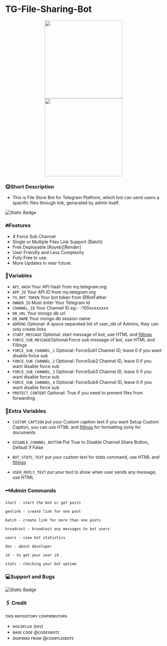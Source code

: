 # TG-File-Sharing-Bot

<div style="display: flex; justify-content: center;">
    <img src="https://img.shields.io/badge/Made%20with%20Python-light%20blue?style=for-the-badge&logo=Python&link=https%3A%2F%2Fwww.python.com" style="width: 250px;">
</div>

<div style="display: flex; justify-content: center;">
    <img src="https://img.shields.io/badge/NocoFlux-orange?style=for-the-badge&logo=Github&label=Made%20by%20" style="width: 250px;">
</div>

### 😋Short Description
 - This is File Store Bot for Telegram Platform, which bot can send users a spacific files through link, genarated by admin itself.

![Static Badge](https://img.shields.io/badge/Try%20Now-cyan?style=for-the-badge&logo=bot&label=%E1%B4%85%E1%B4%87%E1%B4%8D%E1%B4%8F%20%CA%99%E1%B4%8F%E1%B4%9B&link=https%3A%2F%2Ft.me%2FFileSharingQuestBot)


### 🔥Features
 - 4 Force Sub Channel
 - Single or Multiple Files Link Support [Batch]
 - Free Deployable [Koyeb][Render]
 - User Friendly and Less Complexity
 - Fully Free to use.
 - More Updates in near future.

### 💫Variables

* `API_HASH` Your API Hash from my.telegram.org
* `APP_ID` Your API ID from my.telegram.org
* `TG_BOT_TOKEN` Your bot token from @BotFather
* `OWNER_ID` Must enter Your Telegram Id
* `CHANNEL_ID` Your Channel ID eg:- -100xxxxxxxx
* `DB_URL` Your mongo db url
* `DB_NAME` Your mongo db session name
* `ADMINS` Optional: A space separated list of user_ids of Admins, they can only create links
* `START_MESSAGE` Optional: start message of bot, use HTML and <a href='https://github.com/NocoFlux/TG-File-Sharing-Bot/blob/main/Others/fillings.md'>fillings</a>
* `FORCE_SUB_MESSAGE`Optional:Force sub message of bot, use HTML and Fillings
* `FORCE_SUB_CHANNEL_1` Optional: ForceSub1 Channel ID, leave 0 if you want disable force sub
* `FORCE_SUB_CHANNEL_2` Optional: ForceSub2 Channel ID, leave 0 if you want disable force sub
* `FORCE_SUB_CHANNEL_3` Optional: ForceSub3 Channel ID, leave 0 if you want disable force sub
* `FORCE_SUB_CHANNEL_4` Optional: ForceSub4 Channel ID, leave 0 if you want disable force sub
* `PROTECT_CONTENT` Optional: True if you need to prevent files from forwarding

### 🩶Extra Variables

* `CUSTOM_CAPTION` put your Custom caption text if you want Setup Custom Caption, you can use HTML and <a href='https://github.com/NocoFlux/TG-File-Sharing-Bot/blob/main/Others/fillings.md'>fillings</a> for formatting (only for documents

* `DISABLE_CHANNEL_BUTTON` Put True to Disable Channel Share Button, Default if False
* `BOT_STATS_TEXT` put your custom text for stats command, use HTML and <a href='https://github.com/NocoFlux/TG-File-Sharing-Bot/blob/main/Others/fillings.md'>fillings</a>
* `USER_REPLY_TEXT` put your text to show when user sends any message, use HTML


### 🗝️Admin Commands

```
start - start the bot or get posts

genlink - create link for one post

batch - create link for more than one posts

broadcast - broadcast any messages to bot users

users - view bot statistics

dev - about developer

id - to get your user id

stats - checking your bot uptime

```

### 💻Support and Bugs
![Static Badge](https://img.shields.io/badge/NocoFlux-white?style=plastic&logo=Telegram&label=Developer&link=https%3A%2F%2Ft.me%2Fabidabdullah199)



### 🖇️ Credit
ᴛʜɪs ʀᴇᴘᴏsɪᴛᴏʀʏ ᴄᴏɴᴛʀɪʙᴜᴛᴏʀs
 - ɴᴏᴄᴏғʟᴜx
  (ᴅᴇᴠ)
 - ʙᴀsᴇ ᴄᴏᴅᴇ
  @ᴄᴏᴅᴇxʙᴏᴛᴢ
 - ɪɴsᴘɪʀᴇᴅ ғʀᴏᴍ
  @ᴄᴏᴅᴇғʟɪxʙᴏᴛᴢ
